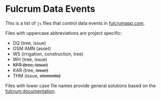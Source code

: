 # Fulcrum Data Events
This is a list of `js` files that control data events in [fulcrumapp.com](https://www.fulcrumapp.com/). 

Files with uppercase abbreviations are project specific:
- DQ (tree, issue)
- OSM AMN (asset)
- WS (irrigation, construction, tree)
- WH (tree, issue)
- ~~KFR (tree, issue)~~
- KAR (tree, ~~issue)~~
- THM (issue, ~~elements)~~

Files with lower case file names provide general solutions based on the [fulcrum documentation](https://developer.fulcrumapp.com/data-events/examples/).